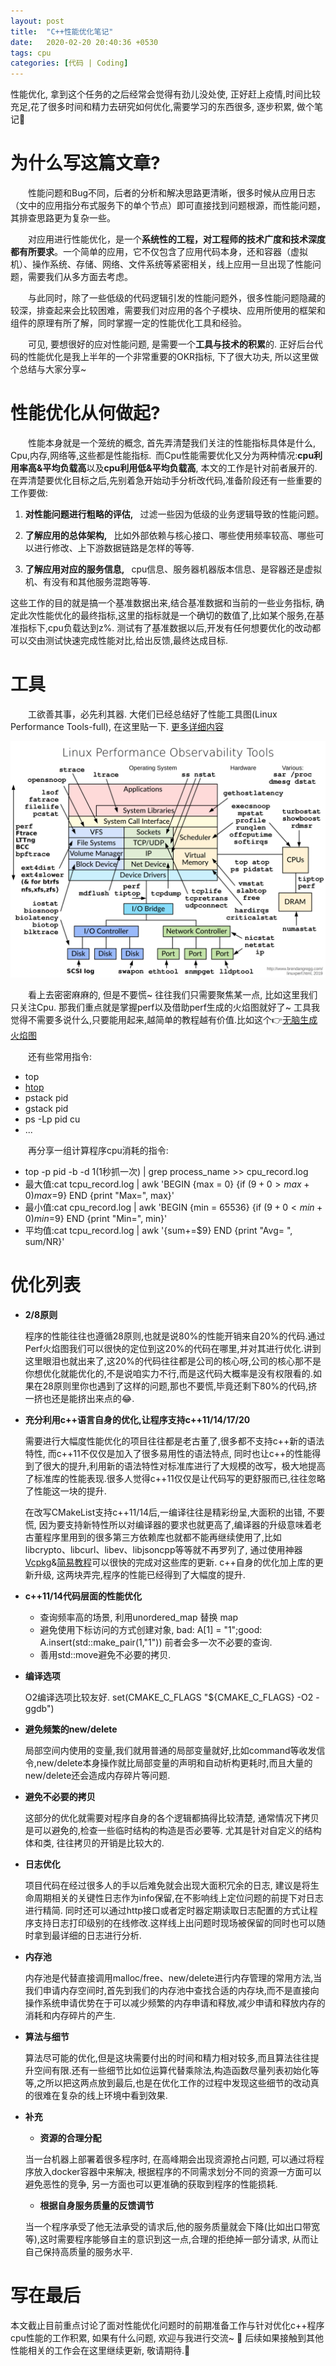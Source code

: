 ```yaml
---
layout: post
title:  "C++性能优化笔记"
date:   2020-02-20 20:40:36 +0530
tags: cpu
categories: [代码 | Coding]
---
```

性能优化, 拿到这个任务的之后经常会觉得有劲儿没处使, 正好赶上疫情,时间比较充足,花了很多时间和精力去研究如何优化,需要学习的东西很多, 逐步积累, 做个笔记:pencil:

# 为什么写这篇文章?

&#8195;&#8195;性能问题和Bug不同，后者的分析和解决思路更清晰，很多时候从应用日志（文中的应用指分布式服务下的单个节点）即可直接找到问题根源，而性能问题，其排查思路更为复杂一些。

&#8195;&#8195;对应用进行性能优化，是一个**系统性的工程，对工程师的技术广度和技术深度都有所要求**。一个简单的应用，它不仅包含了应用代码本身，还和容器（虚拟机）、操作系统、存储、网络、文件系统等紧密相关，线上应用一旦出现了性能问题，需要我们从多方面去考虑。

&#8195;&#8195;与此同时，除了一些低级的代码逻辑引发的性能问题外，很多性能问题隐藏的较深，排查起来会比较困难，需要我们对应用的各个子模块、应用所使用的框架和组件的原理有所了解，同时掌握一定的性能优化工具和经验。

&#8195;&#8195;可见, 要想很好的应对性能问题, 是需要一个**工具与技术的积累**的. 正好后台代码的性能优化是我上半年的一个非常重要的OKR指标, 下了很大功夫, 所以这里做个总结与大家分享~ 


# 性能优化从何做起?

&#8195;&#8195;性能本身就是一个笼统的概念, 首先弄清楚我们关注的性能指标具体是什么,&ensp;Cpu,内存,网络等,这些都是性能指标.&ensp;而Cpu性能需要优化又分为两种情况:**cpu利用率高&平均负载高**以及**cpu利用低&平均负载高**, 本文的工作是针对前者展开的.
在弄清楚要优化目标之后,先别着急开始动手分析改代码,准备阶段还有一些重要的工作要做:


1) **对性能问题进行粗略的评估,** &ensp;过滤一些因为低级的业务逻辑导致的性能问题。


2) **了解应用的总体架构,** &ensp;比如外部依赖与核心接口、哪些使用频率较高、哪些可以进行修改、上下游数据链路是怎样的等等.


3) **了解应用对应的服务信息,** &ensp;cpu信息、服务器机器版本信息、是容器还是虚拟机、有没有和其他服务混跑等等.


这些工作的目的就是搞一个基准数据出来,结合基准数据和当前的一些业务指标, 确定此次性能优化的最终指标,这里的指标就是一个确切的数值了,比如某个服务,在基准指标下,cpu负载达到z%. 测试有了基准数据以后,开发有任何想要优化的改动都可以交由测试快速完成性能对比,给出反馈,最终达成目标.


# 工具

&#8195;&#8195;工欲善其事，必先利其器. 大佬们已经总结好了性能工具图(Linux Performance Tools-full), 在这里贴一下. [更多详细内容](http://www.brendangregg.com/linuxperf.html?spm=a2c6h.12873639.0.0.dea57ee2dxWa83)

![avatar](https://github.com/SonderEASE/lewis-blog.io/blob/master/pics/linux_observability_tools.png?raw=true)

&#8195;&#8195;看上去密密麻麻的, 但是不要慌~ 往往我们只需要聚焦某一点, 比如这里我们只关注Cpu. 那我们重点就是掌握perf以及借助perf生成的火焰图就好了~ 工具我觉得不需要多说什么,只要能用起来,越简单的教程越有价值.比如这个:point_right:[无脑生成火焰图](https://www.cnblogs.com/happyliu/p/6142929.html)

&#8195;&#8195;还有些常用指令:
+ top
+ [htop](https://blog.csdn.net/zxgravity/article/details/82224069)
+ pstack pid
+ gstack pid
+ ps -Lp pid cu
+ ...

&#8195;&#8195;再分享一组计算程序cpu消耗的指令:
+ top -p pid -b -d 1(1秒抓一次) \| grep process_name >> cpu_record.log  
+ 最大值:cat tcpu_record.log \| awk 'BEGIN {max = 0} {if ($9+0 > max+0) max=$9} END {print "Max=", max}' 
+ 最小值:cat cpu_record.log \| awk 'BEGIN {min = 65536} {if ($9+0 < min+0) min=$9} END {print "Min=", min}' 
+ 平均值:cat tcpu_record.log \| awk '{sum+=$9} END {print "Avg= ", sum/NR}'


# 优化列表
+ **2/8原则**
    
    程序的性能往往也遵循28原则,也就是说80%的性能开销来自20%的代码.通过Perf火焰图我们可以很快的定位到这20%的代码在哪里,并对其进行优化.讲到这里眼泪也就出来了,这20%的代码往往都是公司的核心呀,公司的核心那不是你想优化就能优化的,不是说咱实力不行,而是这代码大概率是没有权限看的.如果在28原则里你也遇到了这样的问题,那也不要慌,毕竟还剩下80%的代码,挤一挤也还是能挤出来点的:joy:.

+ **充分利用c++语言自身的优化,让程序支持c++11/14/17/20**
    
    需要进行大幅度性能优化的项目往往都是老古董了,很多都不支持c++新的语法特性, 而c++11不仅仅是加入了很多易用性的语法特点, 同时也让c++的性能得到了很大的提升,利用新的语法特性对标准库进行了大规模的改写，极大地提高了标准库的性能表现.很多人觉得c++11仅仅是让代码写的更舒服而已,往往忽略了性能这一块的提升.

    在改写CMakeList支持c++11/14后,一编译往往是精彩纷呈,大面积的出错, 不要慌, 因为要支持新特性所以对编译器的要求也就更高了,编译器的升级意味着老古董程序里用到的很多第三方依赖库也就都不能再继续使用了,比如libcrypto、libcurl、libev、libjsoncpp等等就不再罗列了, 通过使用神器[Vcpkg](https://github.com/Microsoft/vcpkg )&[简易教程](https://www.jianshu.com/p/f06b8f77bc34)可以很快的完成对这些库的更新. c++自身的优化加上库的更新升级, 这两块弄完,程序的性能已经得到了大幅度的提升. 

+ **c++11/14代码层面的性能优化**
    
    + 查询频率高的场景, 利用unordered_map 替换 map
    + 避免使用下标访问的方式创建对象, bad: A[1] = "1";good: A.insert(std::make_pair(1,"1")) 前者会多一次不必要的查询.
    + 善用std::move避免不必要的拷贝.

+ **编译选项**
    
    O2编译选项比较友好.
    set(CMAKE_C_FLAGS "${CMAKE_C_FLAGS} -O2 -ggdb")

+ **避免频繁的new/delete**
    
    局部空间内使用的变量,我们就用普通的局部变量就好,比如command等收发信令,new/delete本身操作就比局部变量的声明和自动析构更耗时,而且大量的new/delete还会造成内存碎片等问题.

+ **避免不必要的拷贝**
    
    这部分的优化就需要对程序自身的各个逻辑都搞得比较清楚, 通常情况下拷贝是可以避免的,检查一些临时结构的构造是否必要等. 尤其是针对自定义的结构体和类, 往往拷贝的开销是比较大的. 

+ **日志优化**
    
    项目代码在经过很多人的手以后难免就会出现大面积冗余的日志, 建议是将生命周期相关的关键性日志作为info保留,在不影响线上定位问题的前提下对日志进行精简. 同时还可以通过http接口或者定时器定期读取日志配置的方式让程序支持日志打印级别的在线修改.这样线上出问题时现场被保留的同时也可以随时拿到最详细的日志进行分析.

+ **内存池**

    内存池是代替直接调用malloc/free、new/delete进行内存管理的常用方法,当我们申请内存空间时,首先到我们的内存池中查找合适的内存块,而不是直接向操作系统申请优势在于可以减少频繁的内存申请和释放,减少申请和释放内存的消耗和内存碎片的产生.
    
+ **算法与细节**

    算法尽可能的优化,但是这块需要付出的时间和精力相对较多,而且算法往往提升空间有限.还有一些细节比如位运算代替乘除法,构造函数尽量列表初始化等等,之所以把这两点放到最后,也是在优化工作的过程中发现这些细节的改动真的很难在复杂的线上环境中看到效果.

+ **补充**

    - **资源的合理分配**
    
    当一台机器上部署着很多程序时, 在高峰期会出现资源抢占问题, 可以通过将程序放入docker容器中来解决, 根据程序的不同需求划分不同的资源一方面可以避免恶性的竞争, 另一方面也可以更准确的获取到程序的性能损耗. 
    - **根据自身服务质量的反馈调节**

    当一个程序承受了他无法承受的请求后,他的服务质量就会下降(比如出口带宽等),这时需要程序能够自主的意识到这一点,合理的拒绝掉一部分请求, 从而让自己保持高质量的服务水平.





# 写在最后
本文截止目前重点讨论了面对性能优化问题时的前期准备工作与针对优化c++程序cpu性能的工作积累, 如果有什么问题, 欢迎与我进行交流~ :speech_balloon:  后续如果接触到其他性能相关的工作会在这里继续更新, 敬请期待.:ghost:
